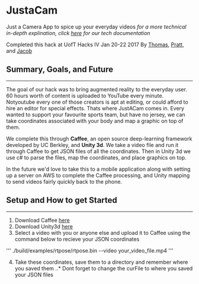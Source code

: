 # JustaCam
Just a Camera App to spice up your everyday videos
*for a more technical in-depth explination, click [here](https://docs.google.com/document/d/1mF-euhiF7q4ioyFFcCTbMDUidjrleS8nUvjWi-Jpg-U/edit?usp=sharing) for our tech documentation*

Completed this hack at UofT Hacks IV Jan 20-22 2017
By [Thomas](http://thomashorga.com/), [Pratt](https://www.linkedin.com/in/spratiman/), and [Jacob](https://www.linkedin.com/in/jacob-solis/`)

## Summary, Goals, and Future
***
The goal of our hack was to bring augmented reality to the everyday user. 60 hours worth of content is uploaded to YouTube every minute. Notyoutube every one of those creators is apt at editing, or could afford to hire an editor for special effects. Thats where JustACam comes in. Every wanted to support your favourite sports team, but have no jersey, we can take coordinates associated with your body and map a graphic on top of them.

We complete this through **Caffee**, an open source deep-learning framework developed by UC Berkley, and **Unity 3d**. We take a video file and run it through Caffee to get JSON files of all the coordinates. Then in Unity 3d we use c# to parse the files, map the coordinates, and place graphics on top.

In the future we'd love to take this to a mobile application along with setting up a server on AWS to complete the Caffee processing, and Unity mapping to send videos fairly quickly back to the phone.

## Setup and How to get Started
***
1. Download Caffee [here](https://github.com/CMU-Perceptual-Computing-Lab/caffe_rtpose)
2. Download Unity3d [here](https://unity3d.com)
3. Select a video with you or anyone else and upload it to Caffee using the command below to recieve your JSON coordinates

'''
    ./build/examples/rtpose/rtpose.bin --video your_video_file.mp4
'''

4. Take these coordinates, save them to a directory and remember where you saved them
..* Dont forget to change the curFile to where you saved your JSON files
